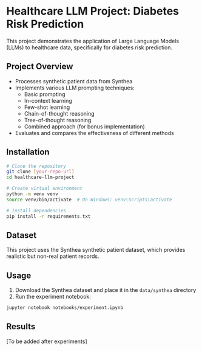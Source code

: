 # Healthcare LLM Project: Diabetes Risk Prediction

This project demonstrates the application of Large Language Models (LLMs) to healthcare data, specifically for diabetes risk prediction. 

## Project Overview

- Processes synthetic patient data from Synthea
- Implements various LLM prompting techniques:
  - Basic prompting
  - In-context learning
  - Few-shot learning
  - Chain-of-thought reasoning
  - Tree-of-thought reasoning
  - Combined approach (for bonus implementation)
- Evaluates and compares the effectiveness of different methods

## Installation

```bash
# Clone the repository
git clone [your-repo-url]
cd healthcare-llm-project

# Create virtual environment
python -m venv venv
source venv/bin/activate  # On Windows: venv\Scripts\activate

# Install dependencies
pip install -r requirements.txt
```

## Dataset

This project uses the Synthea synthetic patient dataset, which provides realistic but non-real patient records.

## Usage

1. Download the Synthea dataset and place it in the `data/synthea` directory
2. Run the experiment notebook:
```bash
jupyter notebook notebooks/experiment.ipynb
```

## Results

[To be added after experiments]


